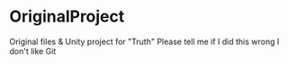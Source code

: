 # OriginalProject
Original files &amp; Unity project for "Truth"
Please tell me if I did this wrong I don't like Git
